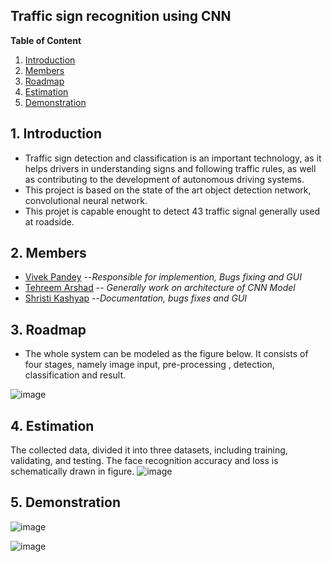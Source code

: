 

## Traffic sign recognition using CNN


**Table of Content**

1. [Introduction](#1-introduction)
2. [Members](#2-members)
3. [Roadmap](#3-roadmap)
4. [Estimation](#4-estimation)
5. [Demonstration](#5-demonstration) 

## 1. Introduction

* Traffic sign detection and classification is an important technology, as it helps drivers in
understanding signs and following traffic rules, as well as contributing to the development of
autonomous driving systems.
* This project is based on the state of the art object detection network, convolutional neural network.
* This projet is capable enought to detect 43 traffic signal generally used at roadside.

## 2. Members
* [Vivek Pandey](https://github.com/vivek0455) --*Responsible for implemention, Bugs fixing and GUI*
* [Tehreem Arshad]( ) -- *Generally work on architecture of CNN Model*
* [Shristi Kashyap]( ) --*Documentation, bugs fixes and GUI*

## 3. Roadmap

*  The whole system can be modeled as the figure below. It consists of four stages, namely image input, pre-processing , detection, classification and result.
 
![image](https://github.com/vivek0455/B.Tech--IT-2022/blob/main/02_Grp_TrafficSignRecognition/report/image_2022-06-13_09-59-45.png)



## 4. Estimation

The collected data, divided it into three datasets, including training, validating, and testing. The face recognition accuracy and loss is schematically drawn in figure.
![image](https://github.com/vivek0455/B.Tech--IT-2022/blob/main/02_Grp_TrafficSignRecognition/report/image_2022-06-13_15-35-47.png)


## 5. Demonstration

![image](https://github.com/vivek0455/B.Tech--IT-2022/blob/main/02_Grp_TrafficSignRecognition/report/image_2022-06-13_15-37-28.png)

![image](https://github.com/vivek0455/B.Tech--IT-2022/blob/main/02_Grp_TrafficSignRecognition/report/image_2022-06-13_15-39-05.png)







